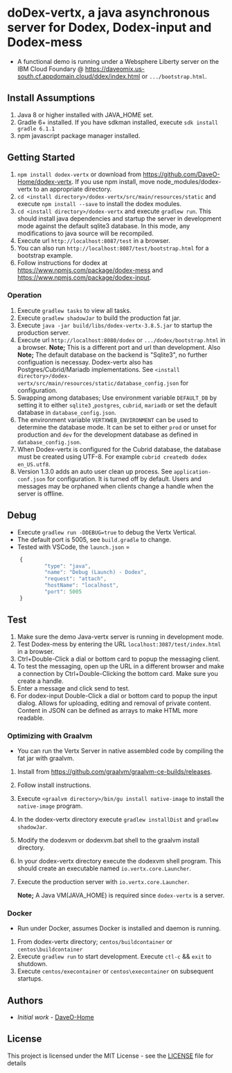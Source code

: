 # doDex-vertx, a java asynchronous server for Dodex, Dodex-input and Dodex-mess

* A functional demo is running under a Websphere Liberty server on the IBM Cloud Foundary @ <https://daveomix.us-south.cf.appdomain.cloud/ddex/index.html> or `.../bootstrap.html`.

## Install Assumptions

1. Java 8 or higher installed with JAVA_HOME set.
2. Gradle 6+ installed. If you have sdkman installed, execute ```sdk install gradle 6.1.1```
3. npm javascript package manager installed.

## Getting Started

1. ```npm install dodex-vertx``` or download from <https://github.com/DaveO-Home/dodex-vertx>. If you use npm install, move node_modules/dodex-vertx to an appropriate directory.
2. ```cd <install directory>/dodex-vertx/src/main/resources/static``` and execute ```npm install --save``` to install the dodex modules.
3. ```cd <install directory>/dodex-vertx``` and execute ```gradlew run```. This should install java dependencies and startup the server in development mode against the default sqlite3 database. In this mode, any modifications to java source will be recompiled.
4. Execute url ```http://localhost:8087/test``` in a browser.
5. You can also run ```http://localhost:8087/test/bootstrap.html``` for a bootstrap example.
6. Follow instructions for dodex at <https://www.npmjs.com/package/dodex-mess> and <https://www.npmjs.com/package/dodex-input>.

### Operation

1. Execute ```gradlew tasks``` to view all tasks.
2. Execute ```gradlew shadowJar``` to build the production fat jar.
3. Execute ```java -jar build/libs/dodex-vertx-3.8.5.jar``` to startup the production server.
4. Execute url ```http://localhost:8080/dodex``` or ```.../dodex/bootstrap.html``` in a browser. __Note;__ This is a different port and url than development. Also __Note;__ The default database on the backend is "Sqlite3", no further configuation is necessay. Dodex-vertx also has Postgres/Cubrid/Mariadb implementations. See ```<install directory>/dodex-vertx/src/main/resources/static/database_config.json``` for configuration.
5. Swapping among databases; Use environment variable ```DEFAULT_DB``` by setting it to either ```sqlite3``` ,```postgres```, ```cubrid```, ```mariadb``` or set the default database in ```database_config.json```.
6. The environment variable ```VERTXWEB_ENVIRONMENT``` can be used to determine the database mode. It can be set to either ``prod`` or unset for production and ``dev`` for the development database as defined in ``database_config.json``.
7. When Dodex-vertx is configured for the Cubrid database, the database must be created using UTF-8. For example ```cubrid createdb dodex en_US.utf8```.
8. Version 1.3.0 adds an auto user clean up process. See ```application-conf.json``` for configuration. It is turned off by default. Users and messages may be orphaned when clients change a handle when the server is offline.

## Debug

* Execute `gradlew run -DDEBUG=true` to debug the Vertx Vertical.
* The default port is 5005, see `build.gradle` to change.
* Tested with VSCode, the `launch.json` =
  
```javascript
    {
            "type": "java",
            "name": "Debug (Launch) - Dodex",
            "request": "attach",
            "hostName": "localhost",
            "port": 5005
    }
```

## Test

1. Make sure the demo Java-vertx server is running in development mode.
2. Test Dodex-mess by entering the URL `localhost:3087/test/index.html` in a browser.
3. Ctrl+Double-Click a dial or bottom card to popup the messaging client.
4. To test the messaging, open up the URL in a different browser and make a connection by Ctrl+Double-Clicking the bottom card. Make sure you create a handle.
5. Enter a message and click send to test.
6. For dodex-input Double-Click a dial or bottom card to popup the input dialog. Allows for uploading, editing and removal of private content. Content in JSON can be defined as arrays to make HTML more readable.

### Optimizing with Graalvm

* You can run the Vertx Server in native assembled code by compiling the fat jar with graalvm.

1. Install from <https://github.com/graalvm/graalvm-ce-builds/releases>.
1. Follow install instructions.
1. Execute ```<graalvm directory>/bin/gu install native-image``` to install the ```native-image``` program.
1. In the dodex-vertx directory execute ```gradlew installDist``` and ```gradlew shadowJar```.
1. Modify the dodexvm or dodexvm.bat shell to the graalvm install directory.
1. In your dodex-vertx directory execute the dodexvm shell program. This should create an executable named ```io.vertx.core.Launcher```.
1. Execute the production server with ```io.vertx.core.Launcher```.

   __Note;__ A Java VM(JAVA_HOME) is required since ```dodex-vertx``` is a server.

### Docker

* Run under Docker, assumes Docker is installed and daemon is running.

1. From dodex-vertx directory; ```centos/buildcontainer``` or ```centos\buildcontainer```
2. Execute ```gradlew run``` to start development. Execute ```ctl-c``` && ```exit``` to shutdown.
3. Execute ```centos/execontainer``` or ```centos\execontainer``` on subsequent startups.

## Authors

* *Initial work* - [DaveO-Home](https://github.com/DaveO-Home)

## License

This project is licensed under the MIT License - see the [LICENSE](LICENSE) file for details

